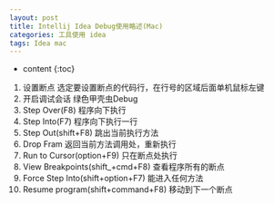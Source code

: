 ```yaml
---
layout: post
title: Intellij Idea Debug使用略述(Mac)
categories: 工具使用 idea
tags: Idea mac
---
```


* content
{:toc}

1. 设置断点
   选定要设置断点的代码行，在行号的区域后面单机鼠标左键
2. 开启调试会话 绿色甲壳虫Debug
3. Step Over(F8) 程序向下执行
4. Step Into(F7) 程序向下执行一行
5. Step Out(shift+F8) 跳出当前执行方法
6. Drop Fram 返回当前方法调用处，重新执行
7. Run to Cursor(option+F9) 只在断点处执行
8. View Breakpoints(shift_+cmd+F8) 查看程序所有的断点
9. Force Step Into(shift+option+F7) 能进入任何方法
10. Resume program(shift+command+F8) 移动到下一个断点
